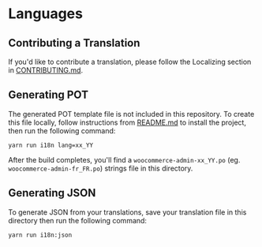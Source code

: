 # Languages

## Contributing a Translation

If you'd like to contribute a translation, please follow the Localizing section in [CONTRIBUTING.md](https://github.com/woocommerce/woocommerce-admin/blob/main/CONTRIBUTING.md).

## Generating POT

The generated POT template file is not included in this repository. To create this file locally, follow instructions from [README.md](https://github.com/woocommerce/woocommerce-admin/blob/main/README.md) to install the project, then run the following command:

```
yarn run i18n lang=xx_YY
```

After the build completes, you'll find a `woocommerce-admin-xx_YY.po` (eg. `woocommerce-admin-fr_FR.po`) strings file in this directory.

## Generating JSON

To generate JSON from your translations, save your translation file in this directory then run the following command:

```
yarn run i18n:json
```
